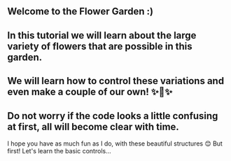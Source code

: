 Welcome to the Flower Garden :)
---
In this tutorial we will learn about the large variety of flowers that are possible in this garden.
---
We will learn how to control these variations and even make a couple of our own! ✨🌼✨
---
Do not worry if the code looks a little confusing at first, all will become clear with time.
---
I hope you have as much fun as I do, with these beautiful structures 😊 But first! Let's learn the basic controls...
